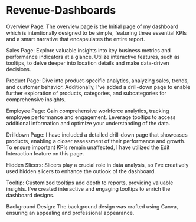 # Revenue-Dashboards

Overview Page: The overview page is the Initial page of my dashboard which is intentionally designed to be simple, featuring three essential KPIs and a smart narrative that encapsulates the entire report.
 
Sales Page: Explore valuable insights into key business metrics and performance indicators at a glance. Utilize interactive features, such as tooltips, to delve deeper into location details and make data-driven decisions.
 
Product Page: Dive into product-specific analytics, analyzing sales, trends, and customer behavior. Additionally, I've added a drill-down page to enable further exploration of products, categories, and subcategories for comprehensive insights.
 
Employee Page: Gain comprehensive workforce analytics, tracking employee performance and engagement. Leverage tooltips to access additional information and optimize your understanding of the data.
 
Drilldown Page: I have included a detailed drill-down page that showcases products, enabling a closer assessment of their performance and growth. To ensure important KPIs remain unaffected, I have utilized the Edit Interaction feature on this page.
 
Hidden Slicers: Slicers play a crucial role in data analysis, so I've creatively used hidden slicers to enhance the outlook of the dashboard.
 
Tooltip: Customized tooltips add depth to reports, providing valuable insights. I've created interactive and engaging tooltips to enrich the dashboard designs.
 
Background Design: The background design was crafted using Canva, ensuring an appealing and professional appearance.
